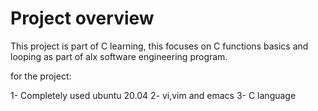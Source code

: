 Project overview
================
This project is part of C learning, this focuses on C functions basics and looping as part of alx software engineering program.

for the project:

1- Completely used ubuntu 20.04 
2- vi,vim and emacs
3- C language
